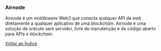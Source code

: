### Airnode

Airnode é um _middleware_ Web3 que conecta qualquer API da _web_ diretamente a qualquer aplicativo de uma _blockchain_. Airnode é uma solução de oráculo sem servidor, livre de manutenção e de código aberto para APIs e _blockchain_.

[Voltar ao Índice](../)